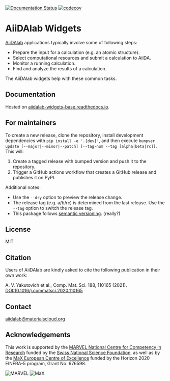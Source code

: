 [![Documentation Status](https://readthedocs.org/projects/aiidalab-widgets-base/badge/?version=latest)](https://aiidalab-widgets-base.readthedocs.io/en/latest/?badge=latest)
[![codecov](https://codecov.io/gh/aiidalab/aiidalab-widgets-base/branch/master/graph/badge.svg)](https://codecov.io/gh/aiidalab/aiidalab-widgets-base)

# AiiDAlab Widgets

[AiiDAlab](https://www.aiidalab.net/) applications typically involve some of following steps:

 * Prepare the input for a calculation (e.g. an atomic structure).
 * Select computational resources and submit a calculation to AiiDA.
 * Monitor a running calculation.
 * Find and analyze the results of a calculation.

The AiiDAlab widgets help with these common tasks.

## Documentation

Hosted on [aiidalab-widgets-base.readthedocs.io](https://aiidalab-widgets-base.readthedocs.io).

## For maintainers

To create a new release, clone the repository, install development dependencies with `pip install -e '.[dev]'`, and then execute `bumpver update [--major|--minor|--patch] [--tag-num --tag [alpha|beta|rc]]`.
This will:

  1. Create a tagged release with bumped version and push it to the repository.
  2. Trigger a GitHub actions workflow that creates a GitHub release and publishes it on PyPI.

Additional notes:

  - Use the `--dry` option to preview the release change.
  - The release tag (e.g. a/b/rc) is determined from the last release.
    Use the `--tag` option to switch the release tag.
  - This package follows [semantic versioning](https://semver.org/). (really?)

## License

MIT

## Citation

Users of AiiDAlab are kindly asked to cite the following publication in their own work:

A. V. Yakutovich et al., Comp. Mat. Sci. 188, 110165 (2021).
[DOI:10.1016/j.commatsci.2020.110165](https://doi.org/10.1016/j.commatsci.2020.110165)

## Contact

aiidalab@materialscloud.org

## Acknowledgements

This work is supported by the [MARVEL National Centre for Competency in Research](<https://nccr-marvel.ch>)
funded by the [Swiss National Science Foundation](<https://www.snf.ch/en>), as well as by the [MaX
European Centre of Excellence](<http://www.max-centre.eu/>) funded by the Horizon 2020 EINFRA-5 program,
Grant No. 676598.

![MARVEL](miscellaneous/logos/MARVEL.png)
![MaX](miscellaneous/logos/MaX.png)
